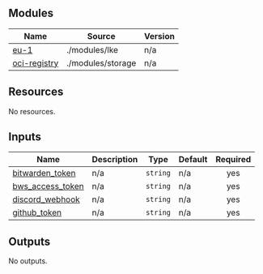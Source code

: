 <!-- BEGIN_TF_DOCS -->
## Modules

| Name | Source | Version |
|------|--------|---------|
| <a name="module_eu-1"></a> [eu-1](#module\_eu-1) | ./modules/lke | n/a |
| <a name="module_oci-registry"></a> [oci-registry](#module\_oci-registry) | ./modules/storage | n/a |

## Resources

No resources.

## Inputs

| Name | Description | Type | Default | Required |
|------|-------------|------|---------|:--------:|
| <a name="input_bitwarden_token"></a> [bitwarden\_token](#input\_bitwarden\_token) | n/a | `string` | n/a | yes |
| <a name="input_bws_access_token"></a> [bws\_access\_token](#input\_bws\_access\_token) | n/a | `string` | n/a | yes |
| <a name="input_discord_webhook"></a> [discord\_webhook](#input\_discord\_webhook) | n/a | `string` | n/a | yes |
| <a name="input_github_token"></a> [github\_token](#input\_github\_token) | n/a | `string` | n/a | yes |

## Outputs

No outputs.
<!-- END_TF_DOCS -->
